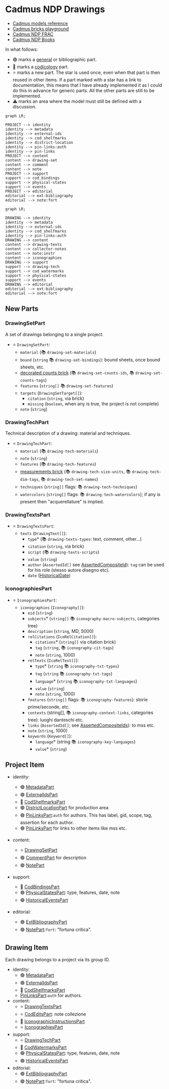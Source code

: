 ﻿# Cadmus NDP Drawings

- [Cadmus models reference](https://myrmex.github.io/overview/cadmus/dev/models/)
- [Cadmus bricks playground](https://cadmus-bricks.fusi-soft.com/)
- [Cadmus NDP FRAC](https://github.com/vedph/cadmus-ndp-frac)
- [Cadmus NDP Books](https://github.com/vedph/cadmus-ndp-books)

In what follows:

- 🟢 marks a [general](https://vedph.github.io/cadmus-doc/models/shared.html#general) or bibliographic part.
- 📖 marks a [codicology](https://vedph.github.io/cadmus-doc/models/shared.html#codicology) part.
- ⭐ marks a new part. The star is used once, even when that part is then reused in other items. If a part marked with a star has a link to documentation, this means that I have already implemented it as I could do this in advance for generic parts. All the other parts are still to be implemented.
- ⚠️ marks an area where the model must still be defined with a discussion.

```mermaid
graph LR;

PROJECT --> identity
identity --> metadata
identity --> external-ids
identity --> cod_shelfmarks
identity --> district-location
identity --> pin-links:auth
identity --> pin-links
PROJECT --> content
content --> drawing-set
content --> comment
content --> note
PROJECT --> support
support --> cod_bindings
support --> physical-states
support --> events
PROJECT --> editorial
editorial --> ext-bibliography
editorial --> note:fort
```

```mermaid
graph LR;

DRAWING --> identity
identity --> metadata
identity --> external-ids
identity --> cod_shelfmarks
identity --> pin-links:auth
DRAWING --> content
content --> drawing-texts
content --> collector-notes
content --> note:instr
content --> iconographies
DRAWING --> support
support --> drawing-tech
support --> cod_watermarks
support --> physical-states
support --> events
DRAWING --> editorial
editorial --> ext-bibliography
editorial --> note:fort
```

## New Parts

### DrawingSetPart

A set of drawings belonging to a single project.

- ⭐ `DrawingSetPart`:
  - `material` (📚 `drawing-set-materials`)
  - `bound` (`string` 📚 `drawing-set-bindings`): bound sheets, once bound sheets, etc.
  - [decorated counts brick](https://github.com/vedph/cadmus-bricks-shell-v3/blob/master/projects/myrmidon/cadmus-refs-decorated-counts/README.md) (📚 `drawing-set-counts-ids`, 📚 `drawing-set-counts-tags`)
  - `features` (`string[]` 📚 `drawing-set-features`)
  - `targets` (`DrawingSetTarget[]`):
    - `citation` (`string`, via brick)
    - `missing` (`boolean`, when any is true, the project is not complete)
  - `note` (`string`)

### DrawingTechPart

Technical description of a drawing: material and techniques.

- ⭐ `DrawingTechPart`:
  - `material` (📚 `drawing-tech-materials`)
  - `note` (`string`)
  - `features` (📚 `drawing-tech-features`)
  - [measurements brick](https://github.com/vedph/cadmus-bricks-shell-v3/tree/master/projects/myrmidon/cadmus-mat-physical-size#physicalmeasurementset) (📚 `drawing-tech-size-units`, 📚 `drawing-tech-dim-tags`, 📚 `drawing-tech-set-names`)
  - `techniques` (`string[]` flags: 📚 `drawing-tech-techniques`)
  - `watercolors` (`string[]` flags: 📚 `drawing-tech-watercolors`); if any is present then "acquerellature" is implied.

### DrawingTextsPart

- ⭐ `DrawingTextsPart`:
  - `texts` (`DrawingText[]`):
    - `type`\* (📚 `drawing-texts-types`: text, comment, other...)
    - `citation` (`string`, via brick)
    - `script` (📚 `drawing-texts-scripts`)
    - `value` (`string`)
    - `author` (`AssertedId[]` see [AssertedCompositeId](https://github.com/vedph/cadmus-bricks-shell-v3/blob/master/projects/myrmidon/cadmus-refs-asserted-ids/README.md#asserted-composite-id)): `tag` can be used for his role (stesso autore disegno etc).
    - `date` ([HistoricalDate](https://github.com/vedph/cadmus-bricks-shell-v3/blob/master/projects/myrmidon/cadmus-refs-historical-date/README.md))

### IconographiesPart

- ⭐ `IconographiesPart`:
  - `iconographies` (`Iconography[]`):
    - `eid` (`string`)
    - `subjects`\* (`string[]` 📚 `iconography-macro-subjects`, categories tree)
    - `description` (`string`, MD, 5000)
    - `relCitations` (`IcoRelCitation[]`):
      - `citations`\* (`string[]` via citation brick)
      - `tag` (`string`, 📚 `iconography-cit-tags`)
      - `note` (`string`, 1000)
    - `relTexts` (`IcoRelText[]`):
      - `type`\* (`string` 📚 `iconography-txt-types`)
      - `tag` (`string` 📚 `iconography-txt-tags`)
      - `language`\* (`string` 📚 `iconography-txt-languages`)
      - `value` (`string`)
      - `note` (`string`, 1000)
    - `features` (`string[]` flags: 📚 `iconography-features`): storie prime/seconde, etc.
    - `contexts`  (string[], 📚 `iconography-context-links`, categories tree): luoghi danteschi etc.
    - `links` (`AssertedId[]`; see [AssertedCompositeIds](https://github.com/vedph/cadmus-bricks-shell-v3/blob/master/projects/myrmidon/cadmus-refs-asserted-ids/README.md#asserted-composite-ids)): to mss etc.
    - `note` (`string`, 1000)
    - `keywords` (`Keyword[]`):
      - `language`\* (string 📚 `iconography-key-languages`)
      - `value`\* (`string`)

## Project Item

- identity:
  - 🟢 [MetadataPart](https://github.com/vedph/cadmus-general/blob/master/docs/metadata.md)
  - 🟢 [ExternalIdsPart](https://github.com/vedph/cadmus-general/blob/master/docs/external-ids.md)
  - 📖 [CodShelfmarksPart](https://github.com/vedph/cadmus-codicology/blob/master/docs/cod-shelfmarks.md)
  - 🟢 [DistrictLocationPart](https://github.com/vedph/cadmus-general/blob/master/docs/district-location.md) for production area
  - 🟢 [PinLinksPart](https://github.com/vedph/cadmus-general/blob/master/docs/fr.pin-links.md):`auth` for authors. This has label, gid, scope, tag, assertion for each author.
  - 🟢 [PinLinksPart](https://github.com/vedph/cadmus-general/blob/master/docs/fr.pin-links.md) for links to other items like mss etc.

- content:
  - ⭐ [DrawingSetPart](#drawingsetpart)
  - 🟢 [CommentPart](https://github.com/vedph/cadmus-general/blob/master/docs/comment.md) for description
  - 🟢 [NotePart](https://github.com/vedph/cadmus-general/blob/master/docs/note.md)

- support:
  - 📖 [CodBindingsPart](https://github.com/vedph/cadmus-codicology/blob/master/docs/cod-bindings.md)
  - 🟢 [PhysicalStatesPart](https://github.com/vedph/cadmus-general/blob/master/docs/physical-states.md): type, features, date, note
  - 🟢 [HistoricalEventsPart](https://github.com/vedph/cadmus-general/blob/master/docs/historical-events.md)

- editorial:
  - 🟢 [ExtBibliographyPart](https://github.com/vedph/cadmus-general/blob/master/docs/ext-bibliography.md)
  - 🟢 [NotePart](https://github.com/vedph/cadmus-general/blob/master/docs/note.md):`fort`: "fortuna critica".

## Drawing Item

Each drawing belongs to a project via its group ID.

- identity:
  - 🟢 [MetadataPart](https://github.com/vedph/cadmus-general/blob/master/docs/metadata.md)
  - 🟢 [ExternalIdsPart](https://github.com/vedph/cadmus-general/blob/master/docs/external-ids.md)
  - 📖 [CodShelfmarksPart](https://github.com/vedph/cadmus-codicology/blob/master/docs/cod-shelfmarks.md)
  - [PinLinksPart](https://github.com/vedph/cadmus-general/blob/master/docs/fr.pin-links.md):`auth` for authors.
- content:
  - ⭐ [DrawingTextsPart](#drawingtextspart)
  - ⭐ [CodEditsPart](https://github.com/vedph/cadmus-codicology/blob/master/docs/cod-edits.md): note collezione
  - 📖 [IconographicInstructionsPart](https://github.com/vedph/cadmus-codicology/blob/master/docs/cod-illum-instructions.md)
  - ⭐ [IconographiesPart](#iconographiespart)
- support:
  - ⭐ [DrawingTechPart](#drawingtechpart)
  - 📖 [CodWatermarksPart](https://github.com/vedph/cadmus-codicology/blob/master/docs/cod-watermarks.md)
  - 🟢 [PhysicalStatesPart](https://github.com/vedph/cadmus-general/blob/master/docs/physical-states.md): type, features, date, note
  - 🟢 [HistoricalEventsPart](https://github.com/vedph/cadmus-general/blob/master/docs/historical-events.md)
- editorial:
  - 🟢 [ExtBibliographyPart](https://github.com/vedph/cadmus-general/blob/master/docs/ext-bibliography.md)
  - 🟢 [NotePart](https://github.com/vedph/cadmus-general/blob/master/docs/note.md):`fort`: "fortuna critica".
